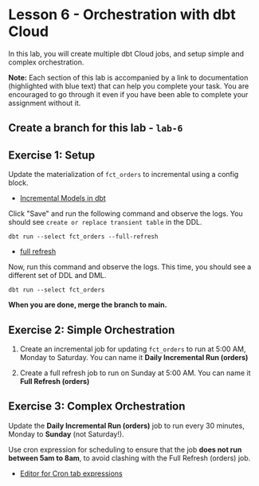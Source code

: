 # Lesson 6 - Orchestration with dbt Cloud 

In this lab, you will create multiple dbt Cloud jobs, and setup simple and complex orchestration.

**Note:** Each section of this lab is accompanied by a link to documentation (highlighted with blue text) that can help you complete your task. You are encouraged to go through it even if you have been able to complete your assignment without it.

## Create a branch for this lab - `lab-6`

## Exercise 1: Setup

Update the materialization of `fct_orders` to incremental using a config block.

* [Incremental Models in dbt](https://docs.getdbt.com/docs/build/incremental-models)

Click "Save" and run the following command and observe the logs. You should see `create or replace transient table` in the DDL.
```
dbt run --select fct_orders --full-refresh
```

* [full refresh](https://docs.getdbt.com/reference/resource-configs/full_refresh)

Now, run this command and observe the logs. This time, you should see a different set of DDL and DML.
```
dbt run --select fct_orders
```

**When you are done, merge the branch to main.**


## Exercise 2: Simple Orchestration

1. Create an incremental job for updating `fct_orders` to run at 5:00 AM, Monday to Saturday. You can name it **Daily Incremental Run (orders)**

2. Create a full refresh job to run on Sunday at 5:00 AM. You can name it **Full Refresh (orders)**


## Exercise 3: Complex Orchestration

Update the **Daily Incremental Run (orders)** job to run every 30 minutes, Monday to **Sunday** (not Saturday!). 

Use cron expression for scheduling to ensure that the job **does not run between 5am to 8am**, to avoid clashing with the Full Refresh (orders) job.

* [Editor for Cron tab expressions](https://crontab.guru/)

